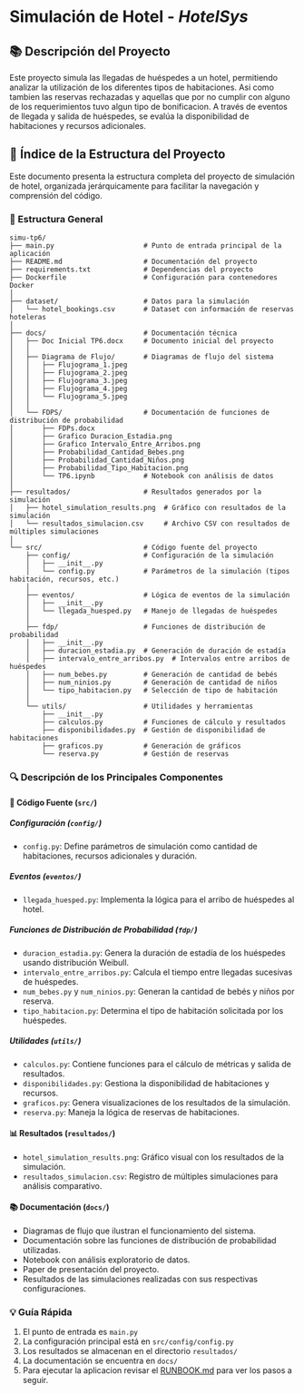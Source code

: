 # Simulación de Hotel - *HotelSys*

## 📚 Descripción del Proyecto
Este proyecto simula las llegadas de huéspedes a un hotel, permitiendo analizar la utilización de los diferentes tipos de habitaciones. Asi como tambien las reservas rechazadas y aquellas que por no cumplir con alguno de los requerimientos tuvo algun tipo de bonificacion. A través de eventos de llegada y salida de huéspedes, se evalúa la disponibilidad de habitaciones y recursos adicionales.

## 📑 Índice de la Estructura del Proyecto

Este documento presenta la estructura completa del proyecto de simulación de hotel, organizada jerárquicamente para facilitar la navegación y comprensión del código.

### 📂 Estructura General

```
simu-tp6/
├── main.py                      # Punto de entrada principal de la aplicación
├── README.md                    # Documentación del proyecto
├── requirements.txt             # Dependencias del proyecto
├── Dockerfile                   # Configuración para contenedores Docker
│
├── dataset/                     # Datos para la simulación
│   └── hotel_bookings.csv       # Dataset con información de reservas hoteleras
│
├── docs/                        # Documentación técnica
│   ├── Doc Inicial TP6.docx     # Documento inicial del proyecto
│   │
│   ├── Diagrama de Flujo/       # Diagramas de flujo del sistema
│   │   ├── Flujograma_1.jpeg
│   │   ├── Flujograma_2.jpeg
│   │   ├── Flujograma_3.jpeg
│   │   ├── Flujograma_4.jpeg
│   │   └── Flujograma_5.jpeg
│   │
│   └── FDPS/                    # Documentación de funciones de distribución de probabilidad
│       ├── FDPs.docx
│       ├── Grafico Duracion_Estadia.png
│       ├── Grafico Intervalo_Entre_Arribos.png
│       ├── Probabilidad_Cantidad_Bebes.png
│       ├── Probabilidad_Cantidad_Niños.png
│       ├── Probabilidad_Tipo_Habitacion.png
│       └── TP6.ipynb            # Notebook con análisis de datos
│
├── resultados/                  # Resultados generados por la simulación
│   ├── hotel_simulation_results.png  # Gráfico con resultados de la simulación
│   └── resultados_simulacion.csv     # Archivo CSV con resultados de múltiples simulaciones
│
└── src/                         # Código fuente del proyecto
    ├── config/                  # Configuración de la simulación
    │   ├── __init__.py
    │   └── config.py            # Parámetros de la simulación (tipos habitación, recursos, etc.)
    │
    ├── eventos/                 # Lógica de eventos de la simulación
    │   ├── __init__.py
    │   └── llegada_huesped.py   # Manejo de llegadas de huéspedes
    │
    ├── fdp/                     # Funciones de distribución de probabilidad
    │   ├── __init__.py
    │   ├── duracion_estadia.py  # Generación de duración de estadía
    │   ├── intervalo_entre_arribos.py  # Intervalos entre arribos de huéspedes
    │   ├── num_bebes.py         # Generación de cantidad de bebés
    │   ├── num_ninios.py        # Generación de cantidad de niños
    │   └── tipo_habitacion.py   # Selección de tipo de habitación
    │
    └── utils/                   # Utilidades y herramientas
        ├── __init__.py
        ├── calculos.py          # Funciones de cálculo y resultados
        ├── disponibilidades.py  # Gestión de disponibilidad de habitaciones
        ├── graficos.py          # Generación de gráficos
        └── reserva.py           # Gestión de reservas
```

### 🔍 Descripción de los Principales Componentes

#### 📌 Código Fuente (`src/`)

##### Configuración (`config/`)
- `config.py`: Define parámetros de simulación como cantidad de habitaciones, recursos adicionales y duración.

##### Eventos (`eventos/`)
- `llegada_huesped.py`: Implementa la lógica para el arribo de huéspedes al hotel.

##### Funciones de Distribución de Probabilidad (`fdp/`)
- `duracion_estadia.py`: Genera la duración de estadía de los huéspedes usando distribución Weibull.
- `intervalo_entre_arribos.py`: Calcula el tiempo entre llegadas sucesivas de huéspedes.
- `num_bebes.py` y `num_ninios.py`: Generan la cantidad de bebés y niños por reserva.
- `tipo_habitacion.py`: Determina el tipo de habitación solicitada por los huéspedes.

##### Utilidades (`utils/`)
- `calculos.py`: Contiene funciones para el cálculo de métricas y salida de resultados.
- `disponibilidades.py`: Gestiona la disponibilidad de habitaciones y recursos.
- `graficos.py`: Genera visualizaciones de los resultados de la simulación.
- `reserva.py`: Maneja la lógica de reservas de habitaciones.

#### 📊 Resultados (`resultados/`)
- `hotel_simulation_results.png`: Gráfico visual con los resultados de la simulación.
- `resultados_simulacion.csv`: Registro de múltiples simulaciones para análisis comparativo.

#### 📚 Documentación (`docs/`)
- Diagramas de flujo que ilustran el funcionamiento del sistema.
- Documentación sobre las funciones de distribución de probabilidad utilizadas.
- Notebook con análisis exploratorio de datos.
- Paper de presentación del proyecto.
- Resultados de las simulaciones realizadas con sus respectivas configuraciones.

### 💡 Guía Rápida

1. El punto de entrada es `main.py`
2. La configuración principal está en `src/config/config.py`
3. Los resultados se almacenan en el directorio `resultados/`
4. La documentación se encuentra en `docs/`
5. Para ejecutar la aplicacion revisar el [RUNBOOK.md](RUNBOOK.md) para ver los pasos a seguir.
